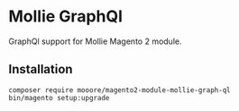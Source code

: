 # Mollie GraphQl

GraphQl support for Mollie Magento 2 module.

## Installation
```shell script
composer require mooore/magento2-module-mollie-graph-ql
bin/magento setup:upgrade
```
